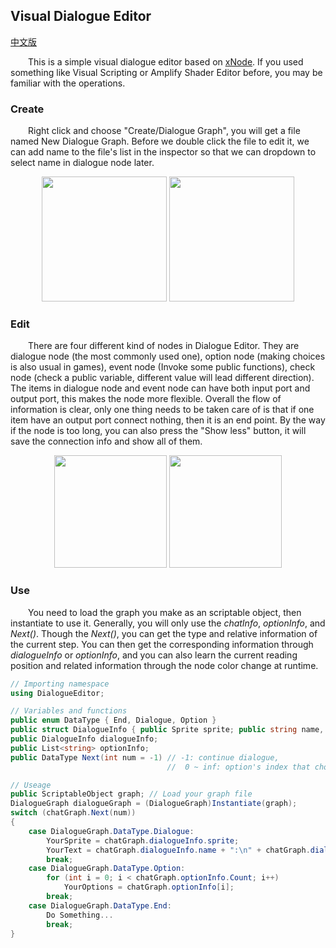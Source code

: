 ## Visual Dialogue Editor

[中文版](ReadMe_zh.md)

&emsp;&emsp;This is a simple visual dialogue editor based on [xNode](https://github.com/Siccity/xNode).  If you used something like Visual Scripting or Amplify Shader Editor before, you may be familiar with the operations.

### Create

&emsp;&emsp;Right click and choose "Create/Dialogue Graph", you will get a file named New Dialogue Graph. Before we double click the file to edit it, we can add name to the file's list in the inspector so that we can dropdown to select name in dialogue node later.

<center class="half">
<img src="image-20241030163037943.png" height = 200/>
<img src="image-20241030162836377.png" height = 200/>
</center>

### Edit

&emsp;&emsp;There are four different kind of nodes in Dialogue Editor. They are dialogue node (the most commonly used one), option node (making choices is also usual in games), event node (Invoke some public functions), check node (check a public variable, different value will lead different direction). The items in dialogue node and event node can have both input port and output port, this makes the node more flexible. Overall the flow of information is clear, only one thing needs to be taken care of is that if one item have an output port connect nothing, then it is an end point. By the way if the node is too long, you can also press the "Show less" button, it will save the connection info and show all of them.

<center class="half">
<img src="image-20241030163615430.png" height = 180/>
<img src="image-20241030164630060.png" height = 180/>
</center>

### Use

&emsp;&emsp;You need to load the graph you make as an scriptable object, then instantiate to use it. Generally, you will only use the *chatInfo*, *optionInfo*, and *Next()*. Though the *Next()*, you can get the type and relative information of the current step. You can then get the corresponding information through *dialogueInfo* or *optionInfo*, and you can also learn the current reading position and related information through the node color change at runtime.

```C#
// Importing namespace
using DialogueEditor;

// Variables and functions
public enum DataType { End, Dialogue, Option }
public struct DialogueInfo { public Sprite sprite; public string name, context; }
public DialogueInfo dialogueInfo; 
public List<string> optionInfo;
public DataType Next(int num = -1) // -1: continue dialogue, 
                                   //  0 ~ inf: option's index that choiced

// Useage
public ScriptableObject graph; // Load your graph file
DialogueGraph dialogueGraph = (DialogueGraph)Instantiate(graph);
switch (chatGraph.Next(num))
{
    case DialogueGraph.DataType.Dialogue:
        YourSprite = chatGraph.dialogueInfo.sprite;
        YourText = chatGraph.dialogueInfo.name + ":\n" + chatGraph.dialogueInfo.context;
        break;
    case DialogueGraph.DataType.Option:
        for (int i = 0; i < chatGraph.optionInfo.Count; i++) 
            YourOptions = chatGraph.optionInfo[i];
        break;
    case DialogueGraph.DataType.End:
        Do Something...
        break;
}
```
